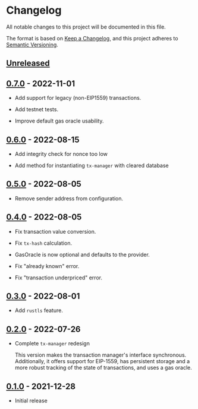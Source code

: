 # Changelog
All notable changes to this project will be documented in this file.

The format is based on [Keep a Changelog](https://keepachangelog.com/en/1.0.0/),
and this project adheres to [Semantic Versioning](https://semver.org/spec/v2.0.0.html).

## [Unreleased]

## [0.7.0] - 2022-11-01
- Add support for legacy (non-EIP1559) transactions.

- Add testnet tests.

- Improve default gas oracle usability.

## [0.6.0] - 2022-08-15
- Add integrity check for nonce too low

- Add method for instantiating `tx-manager` with cleared database

## [0.5.0] - 2022-08-05
- Remove sender address from configuration.

## [0.4.0] - 2022-08-05
- Fix transaction value conversion.

- Fix `tx-hash` calculation.

- GasOracle is now optional and defaults to the provider.

- Fix "already known" error.

- Fix "transaction underpriced" error.

## [0.3.0] - 2022-08-01
- Add `rustls` feature.

## [0.2.0] - 2022-07-26
- Complete `tx-manager` redesign

  This version makes the transaction manager's interface synchronous.
  Additionally, it offers support for EIP-1559,
  has persistent storage and a more robust tracking of the state of transactions,
  and uses a gas oracle.


## [0.1.0] - 2021-12-28
- Initial release

[Unreleased]: https://github.com/cartesi-corp/tx-manager/compare/v0.7.0...HEAD
[0.7.0]: https://github.com/cartesi-corp/tx-manager/compare/v0.6.0...v0.7.0
[0.6.0]: https://github.com/cartesi-corp/tx-manager/compare/v0.5.0...v0.6.0
[0.5.0]: https://github.com/cartesi-corp/tx-manager/compare/v0.4.0...v0.5.0
[0.4.0]: https://github.com/cartesi-corp/tx-manager/compare/v0.3.0...v0.4.0
[0.3.0]: https://github.com/cartesi-corp/tx-manager/compare/v0.2.0...v0.3.0
[0.2.0]: https://github.com/cartesi-corp/tx-manager/compare/v0.1.0...v0.2.0
[0.1.0]: https://github.com/cartesi-corp/tx-manager/releases/tag/v0.1.0
